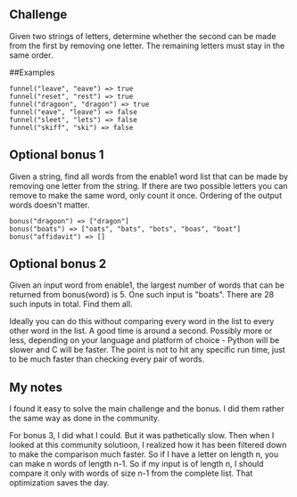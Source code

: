 ## Challenge

Given two strings of letters, determine whether the second can be made from the first by removing one letter. The remaining letters must stay in the same order.

##Examples

```
funnel("leave", "eave") => true
funnel("reset", "rest") => true
funnel("dragoon", "dragon") => true
funnel("eave", "leave") => false
funnel("sleet", "lets") => false
funnel("skiff", "ski") => false
```

## Optional bonus 1
Given a string, find all words from the enable1 word list that can be made by removing one letter from the string. If there are two possible letters you can remove to make the same word, only count it once. Ordering of the output words doesn't matter.

```
bonus("dragoon") => ["dragon"]
bonus("boats") => ["oats", "bats", "bots", "boas", "boat"]
bonus("affidavit") => []
```

## Optional bonus 2
Given an input word from enable1, the largest number of words that can be returned from bonus(word) is 5. One such input is "boats". There are 28 such inputs in total. Find them all.

Ideally you can do this without comparing every word in the list to every other word in the list. A good time is around a second. Possibly more or less, depending on your language and platform of choice - Python will be slower and C will be faster. The point is not to hit any specific run time, just to be much faster than checking every pair of words.


## My notes
I found it easy to solve the main challenge and the bonus. I did them rather the same way as done in the community.

For bonus 3, I did what I could. But it was pathetically slow.
Then when I looked at this community solutioon, I realized how it has been filtered down to make the comparison much faster.
So if I have a letter on length n, you can make n words of length n-1.
So if my input is of length n, I should compare it only with words of size n-1 from the complete list.
That optimization saves the day.
